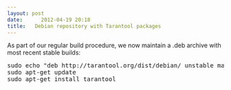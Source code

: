 ```yaml
---
layout: post
date:      2012-04-19 20:18
title:   Debian repository with Tarantool packages
---
```


As part of our regular build procedure, we now maintain a .deb archive with most recent stable builds:
<pre>
sudo echo "deb http://tarantool.org/dist/debian/ unstable main" >> /etc/apt/sources.list
sudo apt-get update
sudo apt-get install tarantool
</pre>
